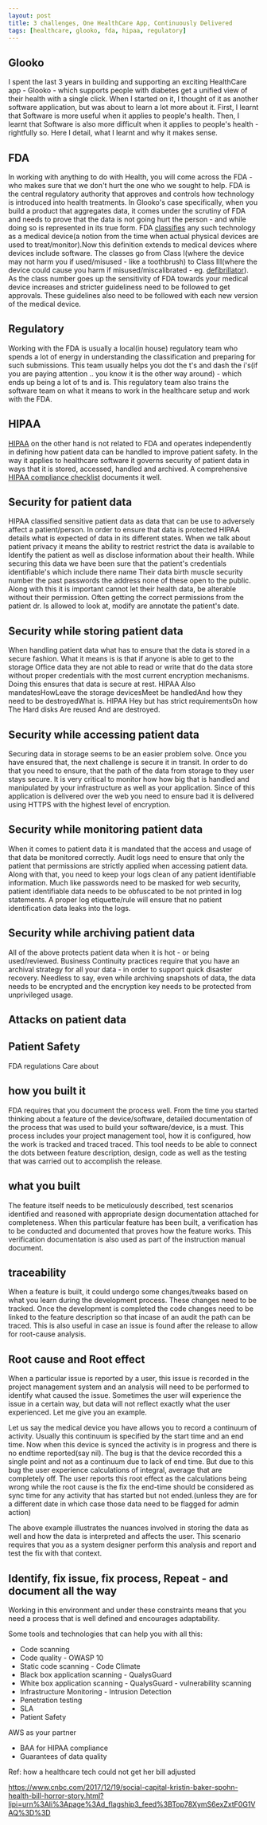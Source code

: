 ```yaml
---
layout: post
title: 3 challenges, One HealthCare App, Continuously Delivered
tags: [healthcare, glooko, fda, hipaa, regulatory]
---
```


## Glooko

I spent the last 3 years in building and supporting an exciting HealthCare app - Glooko - which supports
people with diabetes get a unified view of their health with a single click. When I started on it, I thought of it as
another software application, but was about to learn a lot more about it. First, I learnt that Software is more useful
when it applies to people's health. Then, I learnt that Software is also more difficult when it applies to people's health - rightfully so. Here I detail, what I learnt and why it makes sense.

## FDA

In working with anything to do with Health, you will come across the FDA - who makes sure that we don't hurt the one
who we sought to help. FDA is the central regulatory authority that approves and controls how technology is introduced
into health treatments. In Glooko's case specifically, when you build a product that aggregates data, it comes under the scrutiny of FDA and needs to prove that the data is not going hurt the person - and while doing so is represented in its true form. FDA [classifies](https://en.wikipedia.org/wiki/Medical_device) any such technology as a medical device(a notion from the time when actual physical devices are used to treat/monitor).Now this definition extends to medical devices where devices include software. The classes go from Class I(where the device may not harm you if used/misused - like a toothbrush) to Class III(where the device could cause you harm if misused/miscalibrated - eg. [defibrillator](https://www.accessdata.fda.gov/scripts/cdrh/cfdocs/cfPCD/classification.cfm?ID=NIK)). As the class number goes up the sensitivity of FDA towards your medical device increases and stricter guideliness need to be followed to get approvals. These guidelines also need to be followed with each new version of the medical device.

## Regulatory

Working with the FDA is usually a local(in house) regulatory team who spends a lot of energy in understanding the classification and preparing for such submissions. This team usually helps you dot the t's and dash the i's(if you are paying attention .. you know it is the other way around) - which ends up being a lot of ts and is.
This regulatory team also trains the software team on what it means to work in the healthcare setup and work with the FDA.

## HIPAA

[HIPAA](https://en.wikipedia.org/wiki/Health_Insurance_Portability_and_Accountability_Act) on the other hand is not related to FDA and operates independently in defining how patient data can be handled to improve patient safety. In the way it applies to healthcare software it governs security of patient data in ways that it is stored, accessed, handled and archived. A comprehensive [HIPAA compliance checklist](https://www.hipaajournal.com/hipaa-compliance-checklist/) documents it well.

## Security for patient data

HIPAA classified sensitive patient data as data that can be use to adversely affect a patient/person. In order to ensure that data is protected HIPAA details what is expected of data in its different states.
When we talk about patient privacy it means the ability to restrict restrict the data is available to Identify the patient as well as disclose information about their health. While securing this data we have been sure that the patient's credentials identifiable's which include there name Their data birth muscle security number the past passwords the address none of these open to the public. Along with this it is important cannot let their health data, be alterable without their permission. Often getting the correct permissions from the patient dr. Is allowed to look at, modify are annotate the patient's date.

## Security while storing patient data

When handling patient data what has to ensure that the data is stored in a secure fashion. What it means is is that if anyone is able to get to the storage Office data they are not able to read or write that do the data store without proper credentials with the most current encryption mechanisms. Doing this ensures that data is secure at rest.
HIPAA Also mandatesHowLeave the storage devicesMeet be handledAnd how they need to be destroyedWhat is. HIPAA Hey but has strict requirementsOn how The Hard disks Are reused And are destroyed.

## Security while accessing patient data

Securing data in storage seems to be an easier problem solve. Once you have ensured that, the next challenge is secure it in transit. In order to do that you need to ensure, that the path of the data from storage to they user stays secure. It is very critical to monitor how how big that is handled and manipulated by your infrastructure as well as your application. Since of this application is delivered over the web you need to ensure bad it is delivered using HTTPS with the highest level of encryption.


## Security while monitoring patient data

When it comes to patient data it is mandated that the access and usage of that data be monitored correctly.
Audit logs need to ensure that only the patient that permissions are strictly applied when accessing patient data. Along with that, you need to keep your logs clean of any patient identifiable information.
Much like passwords need to be masked for web security, patient identifiable data needs to be obfuscated to be not printed in log statements. A proper log etiquette/rule will ensure that no patient identification
data leaks into the logs.

## Security while archiving patient data
All of the above protects patient data when it is hot - or being used/reviewed. Business Continuity practices require that you have an archival strategy for all your data - in order to support quick disaster recovery. Needless to say, even while archiving snapshots of data, the data needs to be encrypted and the encryption key needs to be protected from unprivileged usage.

## Attacks on patient data

## Patient Safety


FDA regulations Care about

## how you built it

FDA requires that you document the process well. From the time you started thinking about a feature of the device/software,
detailed documentation of the process that was used to build your software/device, is a must. This process includes your project management tool, how it is configured, how the work is tracked and traced traced. This tool needs to be able to connect the dots between feature description, design, code as well as the testing that was carried out to accomplish the release.


## what you built

The feature itself needs to be meticulously described, test scenarios identified and reasoned with appropriate design documentation attached for completeness. When this particular feature has been built, a verification has to be conducted and documented that proves how the feature works. This verification documentation is also used as part of the instruction manual document.

## traceability

When a feature is built, it could undergo some changes/tweaks based on what you learn during the development process. These changes need to be tracked. Once the development is completed the code changes need to be linked to the feature description so that incase of an audit the path can be traced. This is also useful in case an issue is found after the release to allow for root-cause analysis.

## Root cause and Root effect

When a particular issue is reported by a user, this issue is recorded in the project management system and an analysis will need to be performed to identify what caused the issue. Sometimes the user will experience the issue in a certain way, but data will not reflect exactly what the user experienced. Let me give you an example.

Let us say the medical device you have allows you to record a continuum of activity. Usually this continuum is specified by the start time and an end time. Now when this device is synced the activity is in progress and there is no endtime reported(say nil). The bug is that the device recorded this a single point and not as a continuum due to lack of end time. But due to this bug the user experience calculations of integral, average that are completely off. The user reports this root effect as the calculations being wrong while the root cause is the fix the end-time should be considered as sync time for any activity that has started but not ended.(unless they are for a different date in which case those data need to be flagged for admin action)

The above example illustrates the nuances involved in storing the data as well and how the data is interpreted and affects the user. This scenario requires that you as a system designer perform this analysis and report and test the fix with that context.

## Identify, fix issue, fix process, Repeat - and document all the way

Working in this environment and under these constraints means that you need a process that is well
defined and encourages adaptability.


Some tools and technologies that can help you with all this:

* Code scanning
* Code quality - OWASP 10
* Static code scanning - Code Climate
* Black box application scanning - QualysGuard
* White box application scanning - QualysGuard - vulnerability scanning
* Infrastructure Monitoring - Intrusion Detection
* Penetration testing
* SLA
* Patient Safety

AWS as your partner
* BAA for HIPAA compliance
* Guarantees of data quality

Ref:
how a healthcare tech could not get her bill adjusted

https://www.cnbc.com/2017/12/19/social-capital-kristin-baker-spohn-health-bill-horror-story.html?lipi=urn%3Ali%3Apage%3Ad_flagship3_feed%3BTop78XymS6exZxtF0G1VAQ%3D%3D
